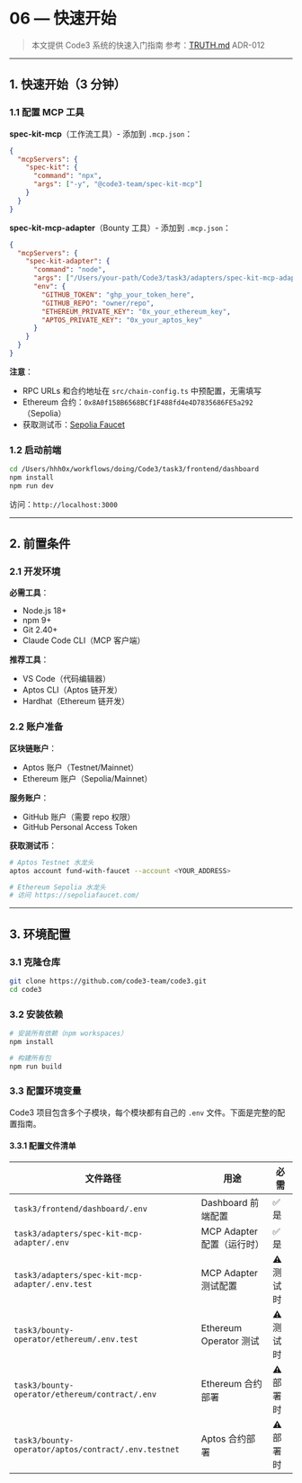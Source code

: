 # 06 — 快速开始

> 本文提供 Code3 系统的快速入门指南
> 参考：[TRUTH.md](../../TRUTH.md) ADR-012

---

## 1. 快速开始（3 分钟）

### 1.1 配置 MCP 工具

**spec-kit-mcp**（工作流工具）- 添加到 `.mcp.json`：
```json
{
  "mcpServers": {
    "spec-kit": {
      "command": "npx",
      "args": ["-y", "@code3-team/spec-kit-mcp"]
    }
  }
}
```

**spec-kit-mcp-adapter**（Bounty 工具）- 添加到 `.mcp.json`：
```json
{
  "mcpServers": {
    "spec-kit-adapter": {
      "command": "node",
      "args": ["/Users/your-path/Code3/task3/adapters/spec-kit-mcp-adapter/dist/src/server.js"],
      "env": {
        "GITHUB_TOKEN": "ghp_your_token_here",
        "GITHUB_REPO": "owner/repo",
        "ETHEREUM_PRIVATE_KEY": "0x_your_ethereum_key",
        "APTOS_PRIVATE_KEY": "0x_your_aptos_key"
      }
    }
  }
}
```

**注意**：
- RPC URLs 和合约地址在 `src/chain-config.ts` 中预配置，无需填写
- Ethereum 合约：`0x8A0f158B6568BCf1F488fd4e4D7835686FE5a292`（Sepolia）
- 获取测试币：[Sepolia Faucet](https://sepoliafaucet.com/)

### 1.2 启动前端

```bash
cd /Users/hhh0x/workflows/doing/Code3/task3/frontend/dashboard
npm install
npm run dev
```

访问：`http://localhost:3000`

---

## 2. 前置条件

### 2.1 开发环境

**必需工具**：
- Node.js 18+
- npm 9+
- Git 2.40+
- Claude Code CLI（MCP 客户端）

**推荐工具**：
- VS Code（代码编辑器）
- Aptos CLI（Aptos 链开发）
- Hardhat（Ethereum 链开发）

### 2.2 账户准备

**区块链账户**：
- Aptos 账户（Testnet/Mainnet）
- Ethereum 账户（Sepolia/Mainnet）

**服务账户**：
- GitHub 账户（需要 repo 权限）
- GitHub Personal Access Token

**获取测试币**：
```bash
# Aptos Testnet 水龙头
aptos account fund-with-faucet --account <YOUR_ADDRESS>

# Ethereum Sepolia 水龙头
# 访问 https://sepoliafaucet.com/
```

---

## 3. 环境配置

### 3.1 克隆仓库

```bash
git clone https://github.com/code3-team/code3.git
cd code3
```

### 3.2 安装依赖

```bash
# 安装所有依赖（npm workspaces）
npm install

# 构建所有包
npm run build
```

### 3.3 配置环境变量

Code3 项目包含多个子模块，每个模块都有自己的 `.env` 文件。下面是完整的配置指南。

#### 3.3.1 配置文件清单

| 文件路径 | 用途 | 必需 |
|---------|------|------|
| `task3/frontend/dashboard/.env` | Dashboard 前端配置 | ✅ 是 |
| `task3/adapters/spec-kit-mcp-adapter/.env` | MCP Adapter 配置（运行时） | ✅ 是 |
| `task3/adapters/spec-kit-mcp-adapter/.env.test` | MCP Adapter 测试配置 | ⚠️ 测试时 |
| `task3/bounty-operator/ethereum/.env.test` | Ethereum Operator 测试 | ⚠️ 测试时 |
| `task3/bounty-operator/ethereum/contract/.env` | Ethereum 合约部署 | ⚠️ 部署时 |
| `task3/bounty-operator/aptos/contract/.env.testnet` | Aptos 合约部署 | ⚠️ 部署时 |
